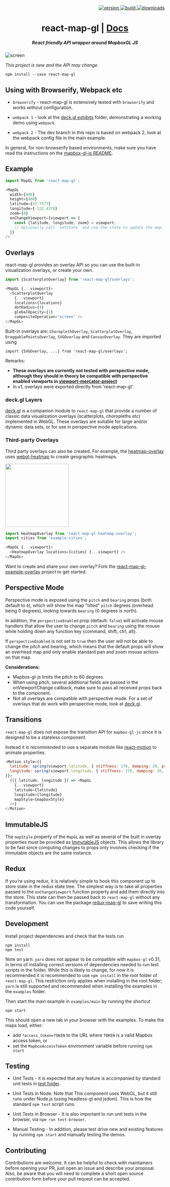 <p align="right">
  <a href="https://npmjs.org/package/react-map-gl">
    <img src="https://img.shields.io/npm/v/react-map-gl.svg?style=flat-square" alt="version" />
  </a>
  <a href="https://travis-ci.org/uber/react-map-gl">
    <img src="https://img.shields.io/travis/uber/react-map-gl/master.svg?style=flat-square" alt="build" />
  </a>
  <a href="https://npmjs.org/package/react-map-gl">
    <img src="https://img.shields.io/npm/dm/react-map-gl.svg?style=flat-square" alt="downloads" />
  </a>
</p>

<h1 align="center">react-map-gl | <a href="https://uber.github.io/react-map-gl">Docs</a></h1>

<h5 align="center">React friendly API wrapper around MapboxGL JS</h5>

![screen](https://cloud.githubusercontent.com/assets/499192/11028165/49f41da2-86bc-11e5-85eb-9279621ef971.png)

*This project is new and the API may change.*

    npm install --save react-map-gl

## Using with Browserify, Webpack etc

* `browserify` - react-map-gl is extensively tested with `browserify` and works without configuration.

* `webpack 1` - look at the [deck.gl exhibits](https://github.com/uber/deck.gl/tree/master/exhibits)
folder, demonstrating a working demo using `webpack`.

* `webpack 2` - The dev branch in this repo is based on webpack 2, look at the webpack config file in the main example. 

In general, for non-browserify based environments, make sure you have read the instructions on the
[mapbox-gl-js README](https://github.com/mapbox/mapbox-gl-js#using-mapbox-gl-js-with-other-module-systems).

## Example

```js
import MapGL from 'react-map-gl';

<MapGL
  width={400}
  height={400}
  latitude={37.7577}
  longitude={-122.4376}
  zoom={8}
  onChangeViewport={viewport => {
    const {latitude, longitude, zoom} = viewport;
    // Optionally call `setState` and use the state to update the map.
  }}
/>
```

## Overlays

react-map-gl provides an overlay API so you can use the built-in visualization
overlays, or create your own.

```js
import {ScatterplotOverlay} from 'react-map-gl/overlays';

<MapGL {...viewport}>
  <ScatterplotOverlay
    {...viewport}
    locations={locations}
    dotRadius={4}
    globalOpacity={1}
    compositeOperation="screen" />
</MapGL>
```

Built-in overlays are: `ChoroplethOverlay`, `ScatterplotOverlay`, `DraggablePointsOverlay`,
`SVGOverlay` and `CanvasOverlay`. They are imported using
```
import {SVGOverlay, ...} from 'react-map-gl/overlays';
```
Remarks:
* **These overlays are currently not tested with perspective mode, although
  they should in theory be compatible with perspective enabled viewports in
  [viewport-mercator-project](https://github.com/uber-common/viewport-mercator-project)**
* In v1, overlays were exported directly from 'react-map-gl'.

### deck.gl Layers

[deck.gl](https://github.com/uber/deck.gl) is a companion module to
`react-map-gl` that provide a number of classic data visualization overlays
(scatterplots, choropleths etc) implemented in WebGL. These overlays are
suitable for large and/or dynamic data sets, or for use in perspective mode
applications.

### Third-party Overlays

Third party overlays can also be created. For example, the
[heatmap-overlay](https://github.com/vicapow/react-map-gl-heatmap-overlay) uses
[webgl-heatmap](https://github.com/vicapow/webgl-heatmap) to create geographic
heatmaps.

<img width=200 src="https://cloud.githubusercontent.com/assets/499192/11028150/33f34640-86bc-11e5-9678-3fa1798394d5.gif" />

```js
import HeatmapOverlay from 'react-map-gl-heatmap-overlay';
import cities from 'example-cities';

<MapGL {...viewport}>
  <HeatmapOverlay locations={cities} {...viewport} />
</MapGL>
```

Want to create and share your own overlay? Fork the
[react-map-gl-example-overlay](https://github.com/vicapow/react-map-gl-example-overlay)
project to get started.

## Perspective Mode

Perspective mode is exposed using the `pitch` and `bearing` props
(both default to `0`), which will show the map "tilted" `pitch` degrees
(overhead being 0 degrees), looking towards `bearing` (0 degrees is north).

In addition, the `perspectiveEnabled` prop (default: `false`)
will activate mouse handlers that allow the user to change `pitch` and
`bearing` using the mouse while holding down any function key {command, shift, ctrl, alt}.

If `perspectiveEnabled` is not set to `true` then the user will not be able to
change the pitch and bearing, which means that the default props will show
an overhead map and only enable standard pan and zoom mouse actions on that map.

**Considerations:**

- Mapbox-gl-js limits the pitch to 60 degrees.
- When using pitch, several additional fields are passed in the
onViewportChange callback, make sure to pass all received props back to
the component.
- Not all overlays are compatible with perspective mode. For a set of overlays that
do work with perspective mode, look at [deck.gl](https://github.com/uber/deck.gl).

## Transitions

`react-map-gl` does not expose the transition API for `mapbox-gl-js` since it is
designed to be a stateless component.

Instead it is recommended to use a separate module like
[react-motion](https://github.com/chenglou/react-motion)
to animate properties.

```js
<Motion style={{
  latitude: spring(viewport.latitude, { stiffness: 170, damping: 26, precision: 0.000001 }),
  longitude: spring(viewport.longitude, { stiffness: 170, damping: 26, precision: 0.000001 })
}}>
  {({ latitude, longitude }) => <MapGL
    {...viewport}
    latitude={latitude}
    longitude={longitude}
    mapStyle={mapboxStyle}
  />}
</Motion>
```

## ImmutableJS

The `mapStyle` property of the `MapGL` as well as several of the built in
overlay properties must be provided as
[ImmutableJS](https://facebook.github.io/immutable-js) objects. This allows
the library to be fast since computing changes to props only involves checking
if the immutable objects are the same instance.

## Redux

If you're using redux, it is relatively simple to hook this component up to
store state in the redux state tree. The simplest way is to take all
properties passed to the `onChangeViewport` function property and add them
directly into the store. This state can then be passed back to `react-map-gl`
without any transformation. You can use the package
[redux-map-gl](https://github.com/Willyham/redux-map-gl) to save writing this
code yourself.

## Development

Install project dependencies and check that the tests run

    npm install
    npm test

Note on yarn: `yarn` does not appear to be compatible with `mapbox-gl` v0.31,
in terms of installing correct versions of dependencies needed to run
test scripts in the folder.
While this is likely to change, for now it is recommended it is recommended to
use `npm install` in the root folder of `react-map-gl`. This restriction only
applies when installing in the root folder; `yarn` is still supported and
recommended when installing the examples in the `examples` folder.

Then start the main example in `examples/main` by running the shortcut

    npm start

This should open a new tab in your browser with the examples.
To make the maps load, either:
* add `?access_token=TOKEN` to the URL where `TOKEN` is a valid Mapbox access token, or
* set the `MapboxAccessToken` environment variable before running `npm start`

## Testing

* Unit Tests - it is expected that any feature is accompanied by
  standard unit tests in [test folder](./test).

* Unit Tests in Node: Note that This component uses WebGL, but it still runs
  under Node.js (using headless-gl and jsdom).
  This is how the standard `npm test` script runs.

* Unit Tests in Browser - It is also important to run unit tests in the browser,
  via `npm run test-browser`.

* Manual Testing - In addition, please test drive new and existing features
  by running `npm start` and manually testing the demos.

## Contributing

Contributions are welcome. It can be helpful to check with maintainers before
opening your PR, just open an issue and describe your proposal. Also, be aware
that you will need to complete a short open source contribution form before your
pull request can be accepted.
